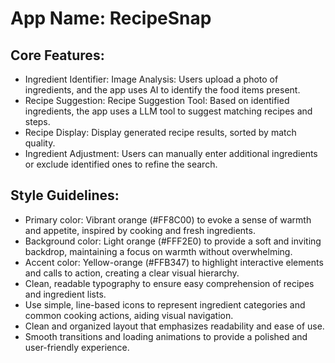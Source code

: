 # **App Name**: RecipeSnap

## Core Features:

- Ingredient Identifier: Image Analysis: Users upload a photo of ingredients, and the app uses AI to identify the food items present.
- Recipe Suggestion: Recipe Suggestion Tool: Based on identified ingredients, the app uses a LLM tool to suggest matching recipes and steps.
- Recipe Display: Display generated recipe results, sorted by match quality.
- Ingredient Adjustment: Users can manually enter additional ingredients or exclude identified ones to refine the search.

## Style Guidelines:

- Primary color: Vibrant orange (#FF8C00) to evoke a sense of warmth and appetite, inspired by cooking and fresh ingredients.
- Background color: Light orange (#FFF2E0) to provide a soft and inviting backdrop, maintaining a focus on warmth without overwhelming.
- Accent color: Yellow-orange (#FFB347) to highlight interactive elements and calls to action, creating a clear visual hierarchy.
- Clean, readable typography to ensure easy comprehension of recipes and ingredient lists.
- Use simple, line-based icons to represent ingredient categories and common cooking actions, aiding visual navigation.
- Clean and organized layout that emphasizes readability and ease of use.
- Smooth transitions and loading animations to provide a polished and user-friendly experience.